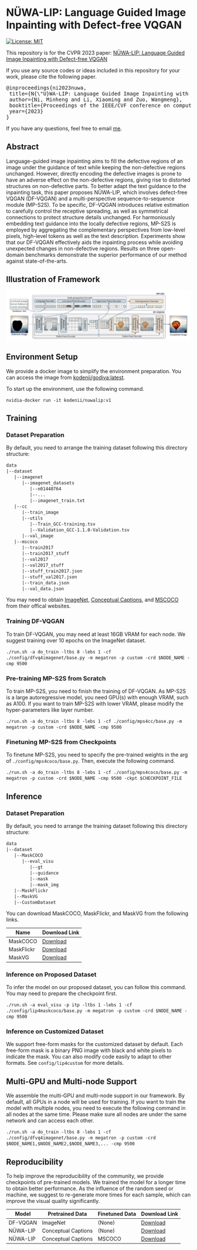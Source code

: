 # NÜWA-LIP: Language Guided Image Inpainting with Defect-free VQGAN

[![License: MIT](https://img.shields.io/badge/License-MIT-yellow.svg)](https://opensource.org/licenses/MIT)

This repository is for the CVPR 2023 paper: [NÜWA-LIP: Language Guided Image Inpainting with Defect-free VQGAN](about:blank)

If you use any source codes or ideas included in this repository for your work, please cite the following paper.
<pre>
@inproceedings{ni2023nuwa,
 title={N{\"U}WA-LIP: Language Guided Image Inpainting with Defect-free VQGAN},
 author={Ni, Minheng and Li, Xiaoming and Zuo, Wangmeng},
 booktitle={Proceedings of the IEEE/CVF conference on computer vision and pattern recognition},
 year={2023}
}
</pre>

If you have any questions, feel free to email [me](Mailto:mhni@stu.hit.edu.cn).

## Abstract

Language-guided image inpainting aims to fill the defective regions of an image under the guidance of text while keeping the non-defective regions unchanged. 
However, directly encoding the defective images is prone to have an adverse effect on the non-defective regions, giving rise to distorted structures on non-defective parts.
To better adapt the text guidance to the inpainting task, this paper proposes NÜWA-LIP, which involves defect-free VQGAN (DF-VQGAN) and a multi-perspective sequence-to-sequence module (MP-S2S).
To be specific, DF-VQGAN introduces relative estimation to carefully control the receptive spreading, as well as symmetrical connections to protect structure details unchanged.
For harmoniously embedding text guidance into the locally defective regions, MP-S2S is employed by aggregating the complementary perspectives from low-level pixels, high-level tokens as well as the text description.
Experiments show that our DF-VQGAN effectively aids the inpainting process while avoiding unexpected changes in non-defective regions. Results on three open-domain benchmarks demonstrate the superior performance of our method against state-of-the-arts.

## Illustration of Framework

<img src="img/NUWA-LIP.png">

## Environment Setup

We provide a docker image to simplify the environment preparation. You can access the image from [kodenii/godiva:latest](https://hub.docker.com/layers/kodenii/godiva/latest/images/sha256-8f5643528682724c1efcac0b16c3a2da5a46b0e1a915cc01bf10239e9cce9f49?tab=layers).

To start up the environment, use the following command.

```
nvidia-docker run -it kodenii/nuwalip:v1
```

## Training

### Dataset Preparation

By default, you need to arrange the training dataset following this directory structure:

```
data
|--dataset
   |--imagenet
      |--imagenet_datasets
         |--n01440764
         |--...
         |--imagenet_train.txt
   |--cc
      |--train_image
      |--utils
         |--Train_GCC-training.tsv
         |--Validation_GCC-1.1.0-Validation.tsv
      |--val_image
   |--mscoco
      |--train2017
      |--train2017_stuff
      |--val2017
      |--val2017_stuff
      |--stuff_train2017.json
      |--stuff_val2017.json
      |--train_data.json
      |--val_data.json
```

You may need to obtain [ImageNet](https://www.image-net.org/index.php), [Conceptual Captions](https://ai.google.com/research/ConceptualCaptions/), and [MSCOCO](https://cocodataset.org) from their offical websites.

### Training DF-VQGAN

To train DF-VQGAN, you may need at least 16GB VRAM for each node. We suggest training over 10 epochs on the ImageNet dataset.

```
./run.sh -a do_train -ltbs 8 -lebs 1 -cf ./config/dfvq4imagenet/base.py -m megatron -p custom -crd $NODE_NAME -cmp 9500
```

### Pre-training MP-S2S from Scratch

To train MP-S2S, you need to finish the training of DF-VQGAN. As MP-S2S is a large autoregressive model, you need GPU(s) with enough VRAM, such as A100. If you want to train MP-S2S with lower VRAM, please modify the hyper-parameters like layer number.

```
./run.sh -a do_train -ltbs 8 -lebs 1 -cf ./config/mps4cc/base.py -m megatron -p custom -crd $NODE_NAME -cmp 9500
```

### Finetuning MP-S2S from Checkpoints

To finetune MP-S2S, you need to specify the pre-trained weights in the arg of ```./config/mps4coco/base.py```. Then, execute the following command.

```
./run.sh -a do_train -ltbs 8 -lebs 1 -cf ./config/mps4coco/base.py -m megatron -p custom -crd $NODE_NAME -cmp 9500 -ckpt $CHECKPOINT_FILE
```

## Inference

### Dataset Preparation

By default, you need to arrange the training dataset following this directory structure:

```
data
|--dataset
   |--MaskCOCO
      |--eval_visu
         |--gt
         |--guidance
         |--mask
         |--mask_img
   |--MaskFlickr
   |--MaskVG
   |--CustomDataset
```
You can download MaskCOCO, MaskFlickr, and MaskVG from the following links.

|Name |Download Link|
|---------------------|-------------|
|MaskCOCO|[Download](https://minheng.blob.core.windows.net/public/NUWA-LIP/maskcoco.zip?sv=2021-10-04&st=2023-03-21T13%3A46%3A28Z&se=2026-03-22T13%3A46%3A00Z&sr=b&sp=r&sig=IW8CfZ5PHrgwWlp8hMT3v%2FyySVFSB9hEhqTCskhwDW4%3D)|
|MaskFlickr|[Download](https://minheng.blob.core.windows.net/public/NUWA-LIP/maskflickr.zip?sv=2021-10-04&st=2023-03-21T13%3A47%3A12Z&se=2026-03-22T13%3A47%3A00Z&sr=b&sp=r&sig=grsJkrP4hktl0S7Nm6vjfm2RHcXCh6vxJ1MMQYeckJA%3D)|
|MaskVG|[Download](https://minheng.blob.core.windows.net/public/NUWA-LIP/maskvg.zip?sv=2021-10-04&st=2023-03-21T13%3A47%3A30Z&se=2026-03-22T13%3A47%3A00Z&sr=b&sp=r&sig=2V9JqOqjp1KNaDFDWbc1ZJozKFs7Wsq%2F7OKdmp6l3Vc%3D)|

### Inference on Proposed Dataset

To infer the model on our proposed dataset, you can follow this command. You may need to prepare the checkpoint first.

```
./run.sh -a eval_visu -p itp -ltbs 1 -lebs 1 -cf ./config/lip4maskcoco/base.py -m megatron -p custom -crd $NODE_NAME -cmp 9500
```

### Inference on Customized Dataset

We support free-form masks for the customized dataset by default. Each free-form mask is a binary PNG image with black and white pixels to indicate the mask. You can also modify code easily to adapt to other formats. See ```config/lip4custom``` for more details.

## Multi-GPU and Multi-node Support

We assemble the multi-GPU and multi-node support in our framework. By default, all GPUs in a node will be used for training. If you want to train the model with multiple nodes, you need to execute the following command in all nodes at the same time. Please make sure all nodes are under the same network and can access each other.

```
./run.sh -a do_train -ltbs 8 -lebs 1 -cf ./config/dfvq4imagenet/base.py -m megatron -p custom -crd $NODE_NAME1,$NODE_NAME2,$NODE_NAME3,... -cmp 9500
```

## Reproducibility

To help improve the reproducibility of the community, we provide checkpoints of pre-trained models. We trained the model for a longer time to obtain better performance. As the influence of the random seed or machine, we suggest to re-generate more times for each sample, which can improve the visual quality significantly.

|Model |Pretrained Data |Finetuned Data|Download Link|
|--------|-------------------|--------------|-------------|
|DF-VQGAN|ImageNet |(None) |[Download](https://minheng.blob.core.windows.net/public/NUWA-LIP/DF-VQGAN/epoch14-chunk-0.pth?sv=2021-10-04&st=2023-03-24T07%3A51%3A53Z&se=2026-03-25T07%3A51%3A00Z&sr=b&sp=r&sig=Cb%2BnRIKUk4VUTlvydMJDrcEkLK8z1gt4KBBViR%2FA1pU%3D)|
|NÜWA-LIP|Conceptual Captions|(None) |[Download](https://minheng.blob.core.windows.net/public/NUWA-LIP/pretrained/epoch66-chunk-0.pth?sv=2021-10-04&st=2023-03-21T13%3A59%3A51Z&se=2026-03-22T13%3A59%3A00Z&sr=b&sp=r&sig=akOZ%2BlefSxpOJuJxlwYcgaRYevR6j4ptVssdqOMuTJs%3D)|
|NÜWA-LIP|Conceptual Captions|MSCOCO |[Download](https://minheng.blob.core.windows.net/public/NUWA-LIP/finetuned/epoch140-chunk-0.pth?sv=2021-10-04&st=2023-03-21T13%3A59%3A13Z&se=2026-03-22T13%3A59%3A00Z&sr=b&sp=r&sig=4vscJhNskC9IxMFnULfabWTnoI3NzT%2B3meK1s6facCQ%3D)|

